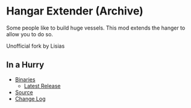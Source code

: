 # Hangar Extender (Archive)

Some people like to build huge vessels.  This mod extends the hanger to allow you to do so.

Unofficial fork by Lisias


## In a Hurry

* [Binaries](./Archive)
	* [Latest Release](https://github.com/net-lisias-kspu/FShangarExtender/releases)
* [Source](https://github.com/net-lisias-kspu/FShangarExtender)
* [Change Log](./CHANGE_LOG.md)
